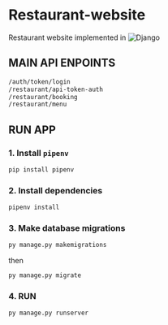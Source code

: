 # Restaurant-website

Restaurant website implemented in  ![Django](https://img.shields.io/badge/Django-092e20?style=flat&logo=django&logoColor=white)
## MAIN API ENPOINTS
```bash
/auth/token/login
/restaurant/api-token-auth
/restaurant/booking
/restaurant/menu
```
## RUN APP

### 1. Install `pipenv`

```bash
pip install pipenv
```

### 2. Install dependencies

```bash
pipenv install
```

### 3. Make database migrations

```bash
py manage.py makemigrations
```

then

```bash
py manage.py migrate
```

### 4. RUN

```bash
py manage.py runserver
```
